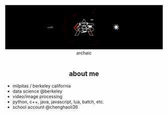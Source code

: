 <img class="trimmed-cover" src="assets/archaic horizon woopa banner.png">
<div align="center">
	archaic
</div>
<div>&nbsp;</div>

<h2 align="center">
	about me
</h2>

- milpitas / berkeley california
- data science @berkeley
- video/image processing
- python, c++, java, javascript, lua, batch, etc.
- school account @chenghaoli36



